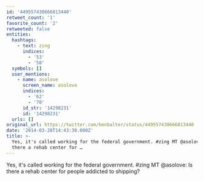 ```yaml
---
id: '449557430666813440'
retweet_count: '1'
favorite_count: '2'
retweeted: false
entities:
  hashtags:
    - text: zing
      indices:
        - '53'
        - '58'
  symbols: []
  user_mentions:
    - name: asolove
      screen_name: asolove
      indices:
        - '62'
        - '70'
      id_str: '14298231'
      id: '14298231'
  urls: []
original_url: https://twitter.com/benbalter/status/449557430666813440
date: '2014-03-28T14:43:38.000Z'
title: >-
  Yes, it's called working for the federal government. #zing MT @asolove: Is
  there a rehab center for …
---
```


Yes, it's called working for the federal government. #zing MT @asolove: Is there a rehab center for people addicted to shipping?